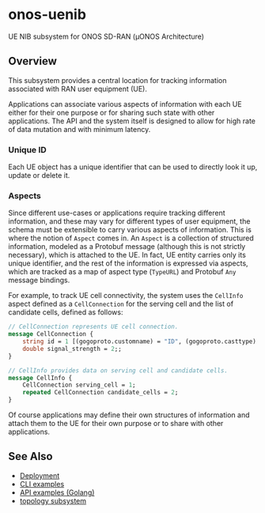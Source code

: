 <!--
SPDX-FileCopyrightText: 2019-present Open Networking Foundation <info@opennetworking.org>

SPDX-License-Identifier: Apache-2.0
-->

# onos-uenib
UE NIB subsystem for ONOS SD-RAN (µONOS Architecture)

## Overview
This subsystem provides a central location for tracking information associated 
with RAN user equipment (UE).

Applications can associate various aspects of information with each UE either for their
one purpose or for sharing such state with other applications. The API and the system itself
is designed to allow for high rate of data mutation and with minimum latency.

### Unique ID
Each UE object has a unique identifier that can be used to directly look it up, update or delete it.

### Aspects
Since different use-cases or applications require tracking different information, and these may vary for different
types of user equipment, the schema must be extensible to carry various aspects of information.
This is where the notion of `Aspect` comes in. An `Aspect` is a collection of structured information, modeled as a
Protobuf message (although this is not strictly necessary), which is attached to the UE. In fact, UE entity carries
only its unique identifier, and the rest of the information is expressed via aspects, which are tracked as a map
of aspect type (`TypeURL`) and Protobuf `Any` message bindings.

For example, to track UE cell connectivity, the system uses the `CellInfo` aspect defined as a `CellConnection` for the 
serving cell and the list of candidate cells, defined as follows:

```proto
// CellConnection represents UE cell connection.
message CellConnection {
    string id = 1 [(gogoproto.customname) = "ID", (gogoproto.casttype) = "ID"];
    double signal_strength = 2;;
}

// CellInfo provides data on serving cell and candidate cells.
message CellInfo {
    CellConnection serving_cell = 1;
    repeated CellConnection candidate_cells = 2;
}
```

Of course applications may define their own structures of information and attach them to the UE for their own purpose
or to share with other applications.

## See Also
* [Deployment](docs/deployment.md)
* [CLI examples](docs/cli.md)
* [API examples (Golang)](docs/api-go.md)
* [topology subsystem]


[gRPC API]: https://github.com/onosproject/onos-api/blob/master/proto/onos/topo/topo.proto
[topology subcommands]: https://github.com/onosproject/onos-cli/blob/master/docs/cli/onos_topo.md
[Docker]: https://www.docker.com/
[Helm]: https://helm.sh
[topology subsystem]: https://github.com/onosproject/onos-topo